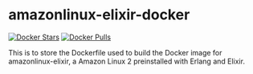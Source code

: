 # amazonlinux-elixir-docker

[![Docker Stars](https://img.shields.io/docker/stars/chingan/amazonlinux-elixir.svg?style=flat-square)](https://hub.docker.com/r/chingan/amazonlinux-elixir/)
[![Docker Pulls](https://img.shields.io/docker/pulls/chingan/amazonlinux-elixir.svg?style=flat-square)](https://hub.docker.com/r/chingan/amazonlinux-elixir/)

This is to store the Dockerfile used to build the Docker image for amazonlinux-elixir, a Amazon Linux 2 preinstalled with Erlang and Elixir.
